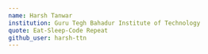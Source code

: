 ```yaml
---
name: Harsh Tanwar
institution: Guru Tegh Bahadur Institute of Technology
quote: Eat-Sleep-Code Repeat
github_user: harsh-ttn
---
```

